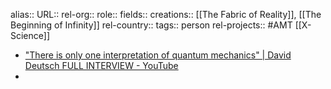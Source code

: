 alias::
URL::
rel-org::
role::
fields::
creations:: [[The Fabric of Reality]], [[The Beginning of Infinity]]
rel-country::
tags:: person
rel-projects:: #AMT [[X-Science]]



- ["There is only one interpretation of quantum mechanics" | David Deutsch FULL INTERVIEW - YouTube](https://www.youtube.com/watch?v=ilEjjnkgTfQ)
-
